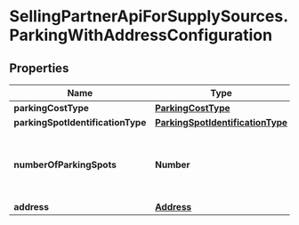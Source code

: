 # SellingPartnerApiForSupplySources.ParkingWithAddressConfiguration

## Properties

Name | Type | Description | Notes
------------ | ------------- | ------------- | -------------
**parkingCostType** | [**ParkingCostType**](ParkingCostType.md) |  | [optional] 
**parkingSpotIdentificationType** | [**ParkingSpotIdentificationType**](ParkingSpotIdentificationType.md) |  | [optional] 
**numberOfParkingSpots** | **Number** | An unsigned integer that can be only positive or zero. | [optional] 
**address** | [**Address**](Address.md) |  | [optional] 



